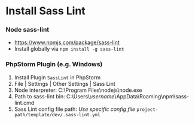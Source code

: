 # Install Sass Lint
### Node sass-lint
- https://www.npmjs.com/package/sass-lint
- Install globally via `npm install -g sass-lint`

### PhpStorm Plugin (e.g. Windows)
1. Install Plugin `SassLint` in PhpStorm
2. File | Settings | Other Settings | Sass Lint
3. Node interpreter: C:\Program Files\nodejs\node.exe
4. Path to sass-lint bin: C:\Users\\*username*\AppData\Roaming\npm\sass-lint.cmd
5. Sass Lint config file path: *Use specific config file* `project-path/template/dev/.sass-lint.yml`
